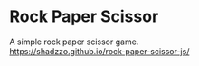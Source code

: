 # Rock Paper Scissor
A simple rock paper scissor game. <br>
https://shadzzo.github.io/rock-paper-scissor-js/
